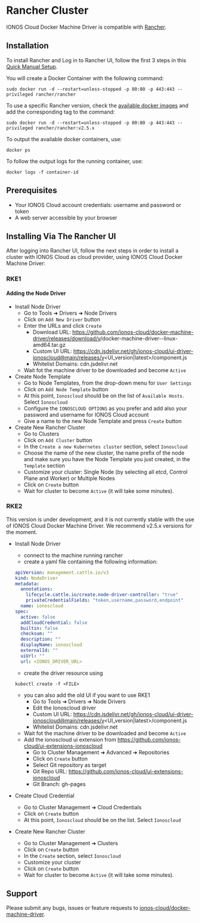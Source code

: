 # Rancher Cluster

IONOS Cloud Docker Machine Driver is compatible with [Rancher](https://rancher.com/).

## Installation

To install Rancher and Log in to Rancher UI, follow the first 3 steps in this [Quick Manual Setup](https://rancher.com/docs/rancher/v2.x/en/quick-start-guide/deployment/quickstart-manual-setup/).

You will create a Docker Container with the following command:

```text
sudo docker run -d --restart=unless-stopped -p 80:80 -p 443:443 --privileged rancher/rancher
```

To use a specific Rancher version, check the [available docker images](https://hub.docker.com/r/rancher/rancher/tags) and add the corresponding tag to the command: 

```text
sudo docker run -d --restart=unless-stopped -p 80:80 -p 443:443 --privileged rancher/rancher:v2.5.x
```

To output the available docker containers, use:

```text
docker ps
```

To follow the output logs for the running container, use:

```text
docker logs -f container-id
```

## Prerequisites

* Your IONOS Cloud account credentials: username and password or token
* A web server accessible by your browser


## Installing Via The Rancher UI

After logging into Rancher UI, follow the next steps in order to install a cluster with IONOS Cloud as cloud provider, using IONOS Cloud Docker Machine Driver:

### RKE1

#### Adding the Node Driver

* Install Node Driver
  * Go to Tools ➜ Drivers ➜ Node Drivers
  * Click on `Add New Driver` button
  * Enter the URLs and click `Create`
    * Download URL: https://github.com/ionos-cloud/docker-machine-driver/releases/download/v<version>/docker-machine-driver-<version>-linux-amd64.tar.gz
    * Custom UI URL:  https://cdn.jsdelivr.net/gh/ionos-cloud/ui-driver-ionoscloud@main/releases/v<UI_version|latest>/component.js
    * Whitelist Domains: cdn.jsdelivr.net
  * Wait fot the machine driver to be downloaded and become `Active`
* Create Node Template
  * Go to Node Templates, from the drop-down menu for `User Settings`
  * Click on `Add Node Template` button
  * At this point, `Ionoscloud` should be on the list of `Available Hosts`. Select `Ionoscloud`
  * Configure the `IONOSCLOUD OPTIONS` as you prefer and add also your password and username for IONOS Cloud account
  * Give a name to the new Node Template and press `Create` button
* Create New Rancher Cluster
  * Go to Clusters
  * Click on `Add Cluster` button
  * In the `Create a new Kubernetes cluster` section, select `Ionoscloud`
  * Choose the name of the new cluster, the name prefix of the node and make sure you have the Node Template you just created, in the `Template` section
  * Customize your cluster: Single Node \(by selecting all etcd, Control Plane and Worker\) or Multiple Nodes
  * Click on `Create` button
  * Wait for cluster to become `Active` \(it will take some minutes\).
  
### RKE2

This version is under development, and it is not currently stable with the use of IONOS Cloud Docker Machine Driver. We recommend v2.5.x versions for the moment.

* Install Node Driver
  * connect to the machine running rancher
  * create a yaml file containing the following information:
  ```yaml
  apiVersion: management.cattle.io/v3
  kind: NodeDriver
  metadata:
    annotations:
      lifecycle.cattle.io/create.node-driver-controller: "true"
      privateCredentialFields: "token,username,password,endpoint"
    name: ionoscloud 
  spec:
    active: false
    addCloudCredential: false
    builtin: false
    checksum: ""
    description: ""
    displayName: ionoscloud
    externalId: ""
    uiUrl: ""
    url: <IONOS_DRIVER_URL>
    ```
  * create the driver resource using
  ```
  kubectl create -f <FILE>
  ```

  * you can also add the old UI if you want to use RKE1
    * Go to Tools ➜ Drivers ➜ Node Drivers
    * Edit the Ionoscloud driver
    * Custom UI URL:  https://cdn.jsdelivr.net/gh/ionos-cloud/ui-driver-ionoscloud@main/releases/v<UI_version|latest>/component.js
    * Whitelist Domains: cdn.jsdelivr.net
  * Wait fot the machine driver to be downloaded and become `Active`
  * Add the ionoscloud ui extension from https://github.com/ionos-cloud/ui-extensions-ionoscloud
    * Go to Cluster Management ➜ Advanced ➜ Repositories
    * Click on `Create` button
    * Select Git repository as target
    * Git Repo URL: https://github.com/ionos-cloud/ui-extensions-ionoscloud
    * Git Branch: gh-pages

* Create Cloud Credential
  * Go to Cluster Management ➜ Cloud Credentials
  * Click on `Create` button
  * At this point, `Ionoscloud` should be on the list. Select `Ionoscloud`
* Create New Rancher Cluster
  * Go to Cluster Management ➜ Clusters
  * Click on `Create` button
  * In the `Create` section, select `Ionoscloud`
  * Customize your cluster
  * Click on `Create` button
  * Wait for cluster to become `Active` \(it will take some minutes\).
  
## Support

Please submit any bugs, issues or feature requests to [ionos-cloud/docker-machine-driver](https://github.com/ionos-cloud/docker-machine-driver/issues/new/choose).

